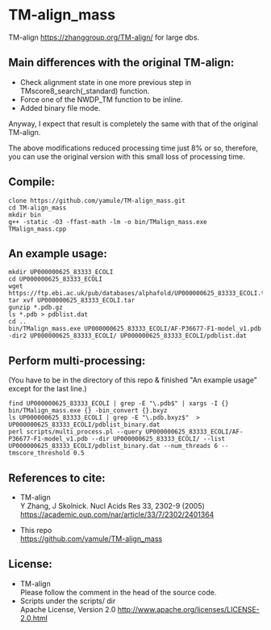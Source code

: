 # TM-align_mass
TM-align https://zhanggroup.org/TM-align/ for large dbs.

## Main differences with the original TM-align:
 - Check alignment state in one more previous step in TMscore8_search(_standard) function.
 - Force one of the NWDP_TM function to be inline.
 - Added binary file mode.

Anyway, I expect that result is completely the same with that of the original TM-align.

The above modifications reduced processing time just 8% or so, therefore, you can use the original version with this small loss of processing time.

## Compile:
```
clone https://github.com/yamule/TM-align_mass.git
cd TM-align_mass
mkdir bin
g++ -static -O3 -ffast-math -lm -o bin/TMalign_mass.exe TMalign_mass.cpp
```

## An example usage:
```
mkdir UP000000625_83333_ECOLI
cd UP000000625_83333_ECOLI
wget https://ftp.ebi.ac.uk/pub/databases/alphafold/UP000000625_83333_ECOLI.tar
tar xvf UP000000625_83333_ECOLI.tar
gunzip *.pdb.gz
ls *.pdb > pdblist.dat
cd ..
bin/TMalign_mass.exe UP000000625_83333_ECOLI/AF-P36677-F1-model_v1.pdb -dir2 UP000000625_83333_ECOLI/ UP000000625_83333_ECOLI/pdblist.dat
```


## Perform multi-processing:
(You have to be in the directory of this repo & finished "An example usage" except for the last line.)
```
find UP000000625_83333_ECOLI | grep -E "\.pdb$" | xargs -I {} bin/TMalign_mass.exe {} -bin_convert {}.bxyz 
ls UP000000625_83333_ECOLI | grep -E "\.pdb.bxyz$"  > UP000000625_83333_ECOLI/pdblist_binary.dat
perl scripts/multi_process.pl --query UP000000625_83333_ECOLI/AF-P36677-F1-model_v1.pdb --dir UP000000625_83333_ECOLI/ --list UP000000625_83333_ECOLI/pdblist_binary.dat --num_threads 6 --tmscore_threshold 0.5 
```


## References to cite:
 - TM-align<br>
Y Zhang, J Skolnick. Nucl Acids Res 33, 2302-9 (2005)
https://academic.oup.com/nar/article/33/7/2302/2401364

 - This repo<br>
https://github.com/yamule/TM-align_mass

## License:
 - TM-align<br>
Please follow the comment in the head of the source code.
 - Scripts under the scripts/ dir<br>
Apache License, Version 2.0
http://www.apache.org/licenses/LICENSE-2.0.html
